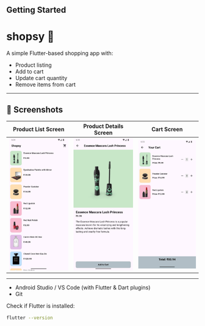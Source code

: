 
## Getting Started

# shopsy 🛒

A simple Flutter-based shopping app with:
- Product listing
- Add to cart
- Update cart quantity
- Remove items from cart

---

## 📸 Screenshots

| Product List Screen | Product Details Screen | Cart Screen |
|---------------------|------------------------|-------------|
| ![Product List](screenshots/product_list_screen.jpg) | ![Product Details](screenshots/product_details_screen.jpg) | ![Cart](screenshots/cart_screen.jpg) |


---

- Android Studio / VS Code (with Flutter & Dart plugins)
- Git

Check if Flutter is installed:
```bash
flutter --version
